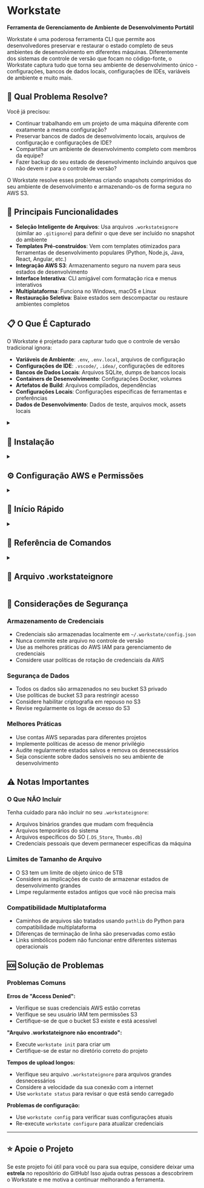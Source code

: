 # Workstate

**Ferramenta de Gerenciamento de Ambiente de Desenvolvimento Portátil**

Workstate é uma poderosa ferramenta CLI que permite aos desenvolvedores preservar e restaurar o estado completo de seus ambientes de desenvolvimento em diferentes máquinas. Diferentemente dos sistemas de controle de versão que focam no código-fonte, o Workstate captura tudo que torna seu ambiente de desenvolvimento único - configurações, bancos de dados locais, configurações de IDEs, variáveis de ambiente e muito mais.

## 🎯 Qual Problema Resolve?

Você já precisou:
- Continuar trabalhando em um projeto de uma máquina diferente com exatamente a mesma configuração?
- Preservar bancos de dados de desenvolvimento locais, arquivos de configuração e configurações de IDE?
- Compartilhar um ambiente de desenvolvimento completo com membros da equipe?
- Fazer backup do seu estado de desenvolvimento incluindo arquivos que não devem ir para o controle de versão?

O Workstate resolve esses problemas criando snapshots comprimidos do seu ambiente de desenvolvimento e armazenando-os de forma segura no AWS S3.

## 🚀 Principais Funcionalidades

- **Seleção Inteligente de Arquivos**: Usa arquivos `.workstateignore` (similar ao `.gitignore`) para definir o que deve ser incluído no snapshot do ambiente
- **Templates Pré-construídos**: Vem com templates otimizados para ferramentas de desenvolvimento populares (Python, Node.js, Java, React, Angular, etc.)
- **Integração AWS S3**: Armazenamento seguro na nuvem para seus estados de desenvolvimento
- **Interface Interativa**: CLI amigável com formatação rica e menus interativos
- **Multiplataforma**: Funciona no Windows, macOS e Linux
- **Restauração Seletiva**: Baixe estados sem descompactar ou restaure ambientes completos

## 📋 O Que É Capturado

O Workstate é projetado para capturar tudo que o controle de versão tradicional ignora:

- **Variáveis de Ambiente**: `.env`, `.env.local`, arquivos de configuração
- **Configurações de IDE**: `.vscode/`, `.idea/`, configurações de editores
- **Bancos de Dados Locais**: Arquivos SQLite, dumps de bancos locais
- **Containers de Desenvolvimento**: Configurações Docker, volumes
- **Artefatos de Build**: Arquivos compilados, dependências
- **Configurações Locais**: Configurações específicas de ferramentas e preferências
- **Dados de Desenvolvimento**: Dados de teste, arquivos mock, assets locais

<details>
  <summary><h2>🔧 Instalação</h2></summary>

Se você for utilizar o `workstate.exe` ignore esse tópico.

### Pré-requisitos

- Python 3.8+
- Conta AWS com acesso ao S3
- pip

### Dependências

- **typer**: Framework para CLIs
- **rich**: Formatação de terminal
- **boto3**: SDK AWS para Python

### Arquivos de Configuração

- **`.workstateignore`**: Define arquivos/diretórios a serem incluídos/excluídos
- **`~/.workstate/config.json`**: Armazena credenciais AWS


### Instalar do Código-fonte (somente via Python)

```bash
git clone https://github.com/seuusuario/workstate.git
cd workstate
pip install -r requirements.txt
```

</details>


<details>
  <summary><h2>⚙️ Configuração AWS e Permissões</h2></summary>

### 1. Criar uma Conta AWS

Se você não tem uma conta AWS, crie uma em [aws.amazon.com](https://aws.amazon.com).

### 2. Criar um Usuário IAM

1. Vá para o Console AWS IAM
2. Crie um novo usuário para o Workstate
3. Anexe a política **AmazonS3FullAccess** ou crie uma política personalizada com as seguintes permissões:

```json
{
    "Version": "2012-10-17",
    "Statement": [
        {
            "Effect": "Allow",
            "Action": [
                "s3:GetObject",
                "s3:PutObject",
                "s3:DeleteObject",
                "s3:ListBucket"
            ],
            "Resource": [
                "arn:aws:s3:::seu-bucket-workstate",
                "arn:aws:s3:::seu-bucket-workstate/*"
            ]
        }
    ]
}
```

### 3. Obter Chaves de Acesso

1. No console IAM, selecione seu usuário
2. Vá para a aba "Credenciais de segurança"
3. Crie chaves de acesso para CLI
4. **Importante**: Salve o Access Key ID e Secret Access Key de forma segura

### 4. Criar um Bucket S3

1. Vá para o Console AWS S3
2. Crie um novo bucket com um nome único (ex: `meu-bucket-workstate-12345`)
3. Escolha sua região preferida
4. Mantenha as configurações padrão de segurança
</details>

<details>
  <summary><h2>🎯 Início Rápido</h2></summary>

### 1. Configurar Credenciais AWS

```bash
workstate configure
```

Isso solicitará:
- **AWS Access Key ID**: A chave de acesso do seu usuário IAM
- **AWS Secret Access Key**: A chave secreta do seu usuário IAM  
- **AWS Region**: A região onde seu bucket S3 está localizado (ex: `us-east-1`, `sa-east-1`)
- **S3 Bucket Name**: O nome do seu bucket S3

Configuração não-interativa alternativa:
```bash
workstate configure --access-key-id AKIA... --secret-access-key xxx --region us-east-1 --bucket-name meu-bucket --no-interactive
```

### 2. Inicializar Seu Projeto

```bash
# Inicializar com um template específico
workstate init --tool python

# Ou usar o template padrão
workstate init
```

Isso cria um arquivo `.workstateignore` otimizado para sua stack de desenvolvimento.

### 3. Verificar O Que Será Salvo

```bash
workstate status
```

Isso mostra todos os arquivos e diretórios que serão incluídos no snapshot do seu estado.

### 4. Salvar Seu Estado Atual

```bash
workstate save "meu-projeto-v1"
```
Isso compacta todos os arquivos mapeados (os mesmos listados no comando de status) em .zip e carrega para o AWS S3.

### 5. Listar Estados Disponíveis

```bash
workstate list
```
Lista todos os zips no AWS S3 do Workstate.

### 6. Restaurar um Estado
Baixa um estado e descompacta localmente. Caso haja repetição de arquivos, os arquivos repetidos do zip serão salvos 
como duplicatas seguindo o padrão (numero_da_duplicata), por exemplo: arquivo.txt, arquivo (1).txt, arquivo (2).txt.
```bash
workstate download
```
Caso queira apenas baixar o estado sem restaura-lo diretamente, use a opção `--download-only`, o zip será baixado e 
armazenado numa pasta `downloads` no diretório atual.
```bash
workstate download --download-only
```
</details>


<details>
  <summary><h2>📖 Referência de Comandos</h2></summary>

### Comandos Disponíveis

| Comando | Descrição | Argumentos | Opções |
|---------|-----------|------------|--------|
| `init` | Inicializa um novo projeto Workstate com arquivo `.workstateignore` | - | `--tool, -t`: Tipo de ferramenta (padrão: `generic`) |
| `save` | Salva o estado atual do projeto no AWS S3 | `state_name`: Nome único para o estado | - |
| `list` | Lista todos os estados disponíveis no AWS S3 | - | - |
| `download` | Restaura um estado salvo do AWS S3 | - | `--only-download`: Apenas baixa sem extrair |
| `status` | Mostra arquivos rastreados pelo Workstate | - | - |
| `configure` | Configura credenciais AWS | - | `--access-key-id, -a`, `--secret-access-key, -s`, `--region, -r`, `--bucket-name, -b`, `--interactive, -i` |
| `config` | Exibe configuração atual do Workstate | - | - |

### Detalhamento dos Comandos

### `init`
**Funcionalidade:** Cria arquivo `.workstateignore` com template otimizado para a ferramenta especificada.

**Ferramentas válidas:** `python`, `node`, `java`, `go`, `generic`

**Exemplos:**
```bash
workstate init --tool python
workstate init -t node
workstate init  # usa template generic
```

### `save`
**Funcionalidade:** Comprime arquivos selecionados e faz upload para S3.

**Processo:**
1. Analisa `.workstateignore`
2. Cria ZIP temporário
3. Upload para S3
4. Remove arquivo temporário

**Exemplos:**
```bash
workstate save my-django-project
workstate save "projeto com espaços"
```

### `list`
**Funcionalidade:** Lista estados salvos no S3 com informações detalhadas.

**Informações exibidas:**
- Nome do arquivo
- Tamanho
- Data de modificação
- Ordenação por data (mais recente primeiro)

### `download`
**Funcionalidade:** Interface interativa para restaurar estados salvos.

**Processo:**
1. Lista estados disponíveis
2. Seleção interativa
3. Download do ZIP
4. Extração (opcional)
5. Limpeza de arquivos temporários

**Opções:**
| Opção | Descrição |
|-------|-----------|
| `--only-download` | Baixa apenas o ZIP sem extrair |

### `status`
**Funcionalidade:** Visualiza arquivos que serão incluídos no próximo backup.

**Informações exibidas:**
- Caminhos de arquivos/diretórios
- Tamanhos individuais
- Total de arquivos e tamanho

### `configure`
**Funcionalidade:** Configura credenciais AWS (armazenadas em `~/.workstate/config.json`).

**Opções:**
| Opção | Abreviação | Descrição |
|-------|------------|-----------|
| `--access-key-id` | `-a` | AWS Access Key ID |
| `--secret-access-key` | `-s` | AWS Secret Access Key |
| `--region` | `-r` | Região AWS (ex: us-east-1, sa-east-1) |
| `--bucket-name` | `-b` | Nome do bucket S3 |
| `--interactive` | `-i` | Modo interativo (padrão: true) |

**Exemplos:**
```bash
# Modo interativo
workstate configure

# Modo não-interativo
workstate configure --access-key-id AKIA... --secret-access-key xxx --region us-east-1 --bucket-name my-bucket

# Modo misto
workstate configure --region sa-east-1 --bucket-name my-workstate-bucket
```

### `config`
**Funcionalidade:** Exibe configuração AWS atual sem revelar informações sensíveis.

**Informações exibidas:**
- Access Key ID (mascarado)
- Região AWS
- Nome do bucket
- Status da configuração

</details>

<details>
  <summary><h2>📁 Arquivo .workstateignore</h2></summary>

O arquivo `.workstateignore` funciona de forma similar ao `.gitignore`, mas define o que **ignorado** no snapshot do seu estado.
A ideia é ignorar tudo que for referente ao repositório. Ele suporta:

- **Padrões glob**: `*.env`, `config/*`, `!.jar`
- **Inclusão de diretórios**: `/.vscode/`
- **Arquivos específicos**: `database.sqlite3`
- **Comentários**: Linhas começando com `#`

### Exemplo .workstateignore para Python:

```gitignore
# Ignora arquivos do repositório e mantém arquivos de desenvolvimento local de um projeto Python
src/
.ruff_cache/
__pycache__
venv
.venv
requirements.txt
pyproject.*
.git
.gitignore
LICENSE
README.md
main.py
logs/
```

</details>

## 🔐 Considerações de Segurança

### Armazenamento de Credenciais
- Credenciais são armazenadas localmente em `~/.workstate/config.json`
- Nunca commite este arquivo no controle de versão
- Use as melhores práticas do AWS IAM para gerenciamento de credenciais
- Considere usar políticas de rotação de credenciais da AWS

### Segurança de Dados
- Todos os dados são armazenados no seu bucket S3 privado
- Use políticas de bucket S3 para restringir acesso
- Considere habilitar criptografia em repouso no S3
- Revise regularmente os logs de acesso do S3

### Melhores Práticas
- Use contas AWS separadas para diferentes projetos
- Implemente políticas de acesso de menor privilégio
- Audite regularmente estados salvos e remova os desnecessários
- Seja consciente sobre dados sensíveis no seu ambiente de desenvolvimento


## ⚠️ Notas Importantes

### O Que NÃO Incluir

Tenha cuidado para não incluir no seu `.workstateignore`:
- Arquivos binários grandes que mudam com frequência
- Arquivos temporários do sistema
- Arquivos específicos do SO (`.DS_Store`, `Thumbs.db`)
- Credenciais pessoais que devem permanecer específicas da máquina

### Limites de Tamanho de Arquivo

- O S3 tem um limite de objeto único de 5TB
- Considere as implicações de custo de armazenar estados de desenvolvimento grandes
- Limpe regularmente estados antigos que você não precisa mais

### Compatibilidade Multiplataforma

- Caminhos de arquivos são tratados usando `pathlib` do Python para compatibilidade multiplataforma
- Diferenças de terminação de linha são preservadas como estão
- Links simbólicos podem não funcionar entre diferentes sistemas operacionais

## 🆘 Solução de Problemas

### Problemas Comuns

**Erros de "Access Denied":**
- Verifique se suas credenciais AWS estão corretas
- Verifique se seu usuário IAM tem permissões S3
- Certifique-se de que o bucket S3 existe e está acessível

**"Arquivo .workstateignore não encontrado":**
- Execute `workstate init` para criar um
- Certifique-se de estar no diretório correto do projeto

**Tempos de upload longos:**
- Verifique seu arquivo `.workstateignore` para arquivos grandes desnecessários
- Considere a velocidade da sua conexão com a internet
- Use `workstate status` para revisar o que está sendo carregado

**Problemas de configuração:**
- Use `workstate config` para verificar suas configurações atuais
- Re-execute `workstate configure` para atualizar credenciais

---

## ⭐ Apoie o Projeto

Se este projeto foi útil para você ou para sua equipe, considere deixar uma **estrela** no repositório do GitHub! Isso ajuda outras pessoas a descobrirem o Workstate e me motiva a continuar melhorando a ferramenta.
